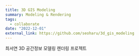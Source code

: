 ```yaml
---
title: 3D GIS Modeling
summary: Modeling & Rendering 
tags:
  - collaborate
date: "2022-12-01"
external_link: https://github.com/seoharu/3d_gis_modeling
---
```


<span class="justified-text"> 최서연 3D 공간정보 모델링 렌더링 프로젝트 </span>